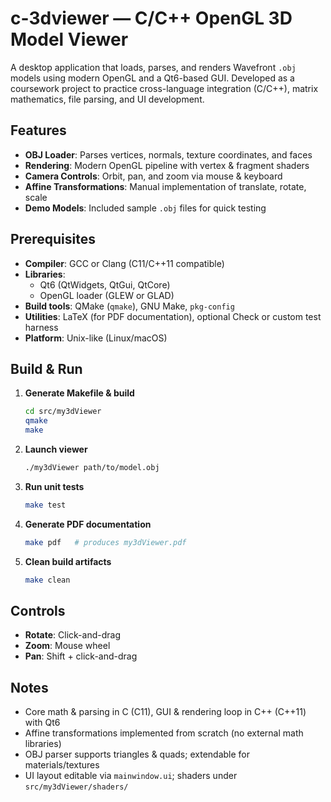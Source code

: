 # c-3dviewer — C/C++ OpenGL 3D Model Viewer

A desktop application that loads, parses, and renders Wavefront `.obj` models using modern OpenGL and a Qt6-based GUI. Developed as a coursework project to practice cross-language integration (C/C++), matrix mathematics, file parsing, and UI development.

## Features

- **OBJ Loader**: Parses vertices, normals, texture coordinates, and faces  
- **Rendering**: Modern OpenGL pipeline with vertex & fragment shaders  
- **Camera Controls**: Orbit, pan, and zoom via mouse & keyboard  
- **Affine Transformations**: Manual implementation of translate, rotate, scale  
- **Demo Models**: Included sample `.obj` files for quick testing  

## Prerequisites

- **Compiler**: GCC or Clang (C11/C++11 compatible)  
- **Libraries**:  
  - Qt6 (QtWidgets, QtGui, QtCore)  
  - OpenGL loader (GLEW or GLAD)  
- **Build tools**: QMake (`qmake`), GNU Make, `pkg-config`  
- **Utilities**: LaTeX (for PDF documentation), optional Check or custom test harness  
- **Platform**: Unix-like (Linux/macOS)

## Build & Run

1. **Generate Makefile & build**  
    ```bash
    cd src/my3dViewer
    qmake
    make
    ```
2. **Launch viewer**  
    ```bash
    ./my3dViewer path/to/model.obj
    ```
3. **Run unit tests**  
    ```bash
    make test
    ```
4. **Generate PDF documentation**  
    ```bash
    make pdf   # produces my3dViewer.pdf
    ```
5. **Clean build artifacts**  
    ```bash
    make clean
    ```

## Controls

- **Rotate**: Click-and-drag  
- **Zoom**: Mouse wheel  
- **Pan**: Shift + click-and-drag  

## Notes

- Core math & parsing in C (C11), GUI & rendering loop in C++ (C++11) with Qt6  
- Affine transformations implemented from scratch (no external math libraries)  
- OBJ parser supports triangles & quads; extendable for materials/textures  
- UI layout editable via `mainwindow.ui`; shaders under `src/my3dViewer/shaders/`  
